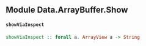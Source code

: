 ## Module Data.ArrayBuffer.Show

#### `showViaInspect`

``` purescript
showViaInspect :: forall a. ArrayView a -> String
```


